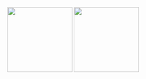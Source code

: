 <a href="https://github.com/Hamumayo55">
  <img align="left" height="150px" src="https://github-readme-stats.vercel.app/api?username=Hamumayo55&count_private=true&show_icons=true&theme=buefy" />
</a>

<a href="https://github.com/Hamumayo55">
  <img align="left" height="150px" src="https://github-readme-stats.vercel.app/api/top-langs/?username=Hamumayo55&hide=Jupyter notebook&layout=compact" />
</a>  




<!--
**Hamumayo55/Hamumayo55** is a ✨ _special_ ✨ repository because its `README.md` (this file) appears on your GitHub profile.
![Anurag's github stats](https://github-readme-stats.vercel.app/api?username=Hamumayo55&theme=dark&show_icons=true&theme=vue-dark)

Here are some ideas to get you started:


- 🔭 I’m currently working on ...
- 🌱 I’m currently learning ...
- 👯 I’m looking to collaborate on ...
- 🤔 I’m looking for help with ...
- 💬 Ask me about ...
- 📫 How to reach me: ...
- 😄 Pronouns: ...
- ⚡ Fun fact: ...
-->
